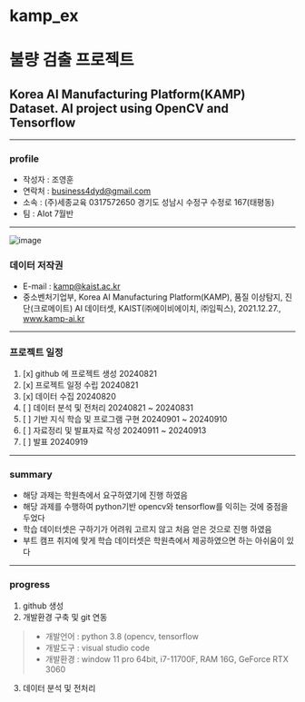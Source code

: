 # kamp_ex
# 불량 검출 프로젝트
## Korea AI Manufacturing Platform(KAMP) Dataset. AI project using OpenCV and Tensorflow 
***
### profile
- 작성자 : 조영훈
- 연락처 : business4dyd@gmail.com
- 소속 : (주)세종교육 0317572650 경기도 성남시 수정구 수정로 167(태평동)
- 팀 : AIot 7월반
***
![image](https://github.com/user-attachments/assets/08bce005-76ae-4c4e-925c-4cd326f22ad4)
### 데이터 저작권 
- E-mail : kamp@kaist.ac.kr
- 중소벤처기업부, Korea AI Manufacturing Platform(KAMP), 품질 이상탐지, 진단(크로메이트) AI 데이터셋, KAIST(㈜에이비에이치, ㈜임픽스), 2021.12.27., www.kamp-ai.kr
***
### 프로젝트 일정
1. [x] github 에 프로젝트 생성 20240821
2. [x] 프로젝트 일정 수립 20240821
3. [x] 데이터 수집 20240820
4. [ ] 데이터 분석 및 전처리 20240821 ~ 20240831
5. [ ] 기반 지식 학습 및 프로그램 구현 20240901 ~ 20240910
6. [ ] 자료정리 및 발표자료 작성 20240911 ~ 20240913
7. [ ] 발표 20240919
***
### summary
- 해당 과제는 학원측에서 요구하였기에 진행 하였음
- 해당 과제를 수행하여 python기반 opencv와 tensorflow를 익히는 것에 중점을 두었다
- 학습 데이터셋은 구하기가 어려워 고르지 않고 처음 얻은 것으로 진행 하였음
- 부트 캠프 취지에 맞게 학습 데이터셋은 학원측에서 제공하였으면 하는 아쉬움이 있다
***
### progress
1. github 생성
2. 개발환경 구축 및 git 연동
>- 개발언어 : python 3.8 (opencv, tensorflow
>- 개발도구 : visual studio code
>- 개발환경 : window 11 pro 64bit, i7-11700F, RAM 16G, GeForce RTX 3060
3. 데이터 분석 및 전처리
